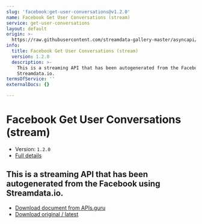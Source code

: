 ```yaml
---
slug: 'facebook:get-user-conversations@v1.2.0'
name: Facebook Get User Conversations (stream)
service: get-user-conversations
layout: default
origin: >-
  https://raw.githubusercontent.com/streamdata-gallery-master/asyncapi/master/_listings/facebook/facebook-get-user-conversations-stream-async.md
info:
  title: Facebook Get User Conversations (stream)
  version: 1.2.0
  description: >-
    This is a streaming API that has been autogenerated from the Facebook using
    Streamdata.io.
termsOfService: ''
externalDocs: {}

---
```

# Facebook Get User Conversations (stream)

* Version: `1.2.0`
* [Full details](../html/facebook:get-user-conversations@v1.2.0.html)




## This is a streaming API that has been autogenerated from the Facebook using Streamdata.io.



* [Download document from APIs.guru](https://raw.githubusercontent.com/APIs-guru/asyncapi-directory/master/docs/APIs/facebook%3Aget-user-conversations%40v1.2.0.yaml)
* [Download original / latest](https://raw.githubusercontent.com/streamdata-gallery-master/asyncapi/master/_listings/facebook/facebook-get-user-conversations-stream-async.md)

<script type="application/ld+json">
{
  "@context": "http://schema.org/",
  "@type": "WebAPI",
  "description": "This is a streaming API that has been autogenerated from the Facebook using Streamdata.io.",
  "documentation": "",

  "name": "Facebook Get User Conversations (stream)"
}
</script>
